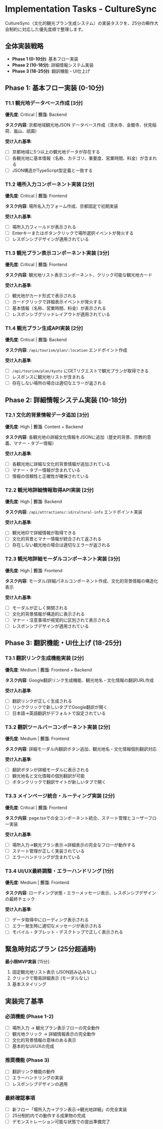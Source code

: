 # Implementation Tasks - CultureSync

CultureSync（文化的観光プラン生成システム）の実装タスクを、25分の瞬作大会制約に対応した優先度順で整理します。

## 全体実装戦略

- **Phase 1 (0-10分)**: 基本フロー実装
- **Phase 2 (10-18分)**: 詳細情報システム実装  
- **Phase 3 (18-25分)**: 翻訳機能・UI仕上げ

## Phase 1: 基本フロー実装 (0-10分)

### T1.1 観光地データベース作成 [3分]
**優先度**: Critical | **担当**: Backend

**タスク内容**: 京都地域観光地JSON データベース作成（清水寺、金閣寺、伏見稲荷、嵐山、祇園）

**受け入れ基準**:
- [ ] 京都地域に5つ以上の観光地データが存在する
- [ ] 各観光地に基本情報（名称、カテゴリ、重要度、営業時間、料金）が含まれる
- [ ] JSON構造がTypeScript型定義と一致する

### T1.2 場所入力コンポーネント実装 [2分]
**優先度**: Critical | **担当**: Frontend

**タスク内容**: 場所名入力フォーム作成、京都固定で初期実装

**受け入れ基準**:
- [ ] 場所入力フィールドが表示される
- [ ] Enterキーまたはボタンクリックで場所選択イベントが発火する
- [ ] レスポンシブデザインが適用されている

### T1.3 観光プラン表示コンポーネント実装 [3分]
**優先度**: Critical | **担当**: Frontend

**タスク内容**: 観光地リスト表示コンポーネント、クリック可能な観光地カード

**受け入れ基準**:
- [ ] 観光地がカード形式で表示される
- [ ] カードクリックで詳細表示イベントが発火する
- [ ] 基本情報（名称、営業時間、料金）が表示される
- [ ] レスポンシブグリッドレイアウトが適用されている

### T1.4 観光プラン生成API実装 [2分]
**優先度**: Critical | **担当**: Backend

**タスク内容**: `/api/tourism/plan/:location` エンドポイント作成

**受け入れ基準**:
- [ ] `/api/tourism/plan/kyoto` にGETリクエストで観光プランが取得できる
- [ ] レスポンスに観光地リストが含まれる
- [ ] 存在しない場所の場合は適切なエラーが返される

## Phase 2: 詳細情報システム実装 (10-18分)

### T2.1 文化的背景情報データ追加 [3分]
**優先度**: High | **担当**: Content + Backend

**タスク内容**: 各観光地の詳細文化情報をJSONに追加（歴史的背景、宗教的意義、マナー・タブー情報）

**受け入れ基準**:
- [ ] 各観光地に詳細な文化的背景情報が追加されている
- [ ] マナー・タブー情報が含まれている
- [ ] 情報の信頼性と正確性が確保されている

### T2.2 観光地詳細情報取得API実装 [2分]
**優先度**: High | **担当**: Backend

**タスク内容**: `/api/attractions/:id/cultural-info` エンドポイント実装

**受け入れ基準**:
- [ ] 観光地IDで詳細情報が取得できる
- [ ] 文化的背景とマナー情報が統合されて返される
- [ ] 存在しない観光地の場合は適切なエラーが返される

### T2.3 観光地詳細モーダルコンポーネント実装 [3分]
**優先度**: High | **担当**: Frontend

**タスク内容**: モーダル/詳細パネルコンポーネント作成、文化的背景情報の構造化表示

**受け入れ基準**:
- [ ] モーダルが正しく開閉される
- [ ] 文化的背景情報が構造的に表示される
- [ ] マナー・注意事項が視覚的に区別されて表示される
- [ ] レスポンシブデザインが適用されている

## Phase 3: 翻訳機能・UI仕上げ (18-25分)

### T3.1 翻訳リンク生成機能実装 [2分]
**優先度**: Medium | **担当**: Frontend + Backend

**タスク内容**: Google翻訳リンク生成機能、観光地名・文化情報の翻訳URL作成

**受け入れ基準**:
- [ ] 翻訳リンクが正しく生成される
- [ ] リンククリックで新しいタブでGoogle翻訳が開く
- [ ] 日本語→英語翻訳がデフォルトで設定されている

### T3.2 翻訳ツールバーコンポーネント実装 [2分]
**優先度**: Medium | **担当**: Frontend

**タスク内容**: 詳細モーダル内翻訳ボタン追加、観光地名・文化情報個別翻訳対応

**受け入れ基準**:
- [ ] 翻訳ボタンが詳細モーダルに表示される
- [ ] 観光地名と文化情報の個別翻訳が可能
- [ ] ボタンクリックで翻訳サイトが新しいタブで開く

### T3.3 メインページ統合・ルーティング実装 [2分]
**優先度**: Critical | **担当**: Frontend

**タスク内容**: page.tsxでの全コンポーネント統合、ステート管理とユーザーフロー実装

**受け入れ基準**:
- [ ] 場所入力→観光プラン表示→詳細表示の完全なフローが動作する
- [ ] ステート管理が正しく実装されている
- [ ] エラーハンドリングが含まれている

### T3.4 UI/UX最終調整・エラーハンドリング [1分]
**優先度**: Medium | **担当**: Frontend

**タスク内容**: ローディング状態・エラーメッセージ表示、レスポンシブデザインの最終チェック

**受け入れ基準**:
- [ ] データ取得中にローディング表示される
- [ ] エラー発生時に適切なメッセージが表示される
- [ ] モバイル・タブレット・デスクトップで正しく表示される

## 緊急時対応プラン (25分超過時)

**最小限MVP実装** [15分]:
1. 固定観光地リスト表示 (JSON読み込みなし)
2. クリックで簡易詳細表示 (モーダルなし)
3. 基本スタイリング

## 実装完了基準

### 必須機能 (Phase 1-2)
- [ ] 場所入力 → 観光プラン表示フローの完全動作
- [ ] 観光地クリック → 詳細情報表示の完全動作
- [ ] 文化的背景情報の意味のある表示
- [ ] 基本的なUI/UXの完成

### 推奨機能 (Phase 3)
- [ ] 翻訳リンク機能の動作
- [ ] エラーハンドリングの実装
- [ ] レスポンシブデザインの適用

### 最終確認事項
- [ ] 新フロー「場所入力→プラン表示→観光地詳細」の完全実装
- [ ] 25分制約内での動作する成果物の完成
- [ ] デモンストレーション可能な状態での提出準備完了